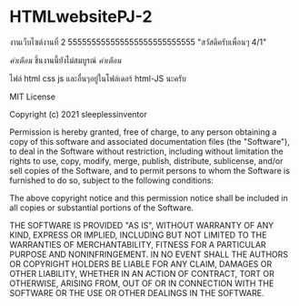 # HTMLwebsitePJ-2
งานเว็บไซต์งานที่ 2 555555555555555555555555555
"สวัสดีครับเพื่อนๆ 4/1"

*คำเตือน* ชิ้นงานนี้ยังไม่สมบูรณ์ *คำเตือน*

ไฟล์ html css js และอื่นๆอยู่ในโฟล์เดอร์ html-JS นะครับ

MIT License

Copyright (c) 2021 sleeplessinventor

Permission is hereby granted, free of charge, to any person obtaining a copy of this software and associated documentation files (the "Software"), to deal in the Software without restriction, including without limitation the rights to use, copy, modify, merge, publish, distribute, sublicense, and/or sell copies of the Software, and to permit persons to whom the Software is furnished to do so, subject to the following conditions:

The above copyright notice and this permission notice shall be included in all copies or substantial portions of the Software.

THE SOFTWARE IS PROVIDED "AS IS", WITHOUT WARRANTY OF ANY KIND, EXPRESS OR IMPLIED, INCLUDING BUT NOT LIMITED TO THE WARRANTIES OF MERCHANTABILITY, FITNESS FOR A PARTICULAR PURPOSE AND NONINFRINGEMENT. IN NO EVENT SHALL THE AUTHORS OR COPYRIGHT HOLDERS BE LIABLE FOR ANY CLAIM, DAMAGES OR OTHER LIABILITY, WHETHER IN AN ACTION OF CONTRACT, TORT OR OTHERWISE, ARISING FROM, OUT OF OR IN CONNECTION WITH THE SOFTWARE OR THE USE OR OTHER DEALINGS IN THE SOFTWARE.
